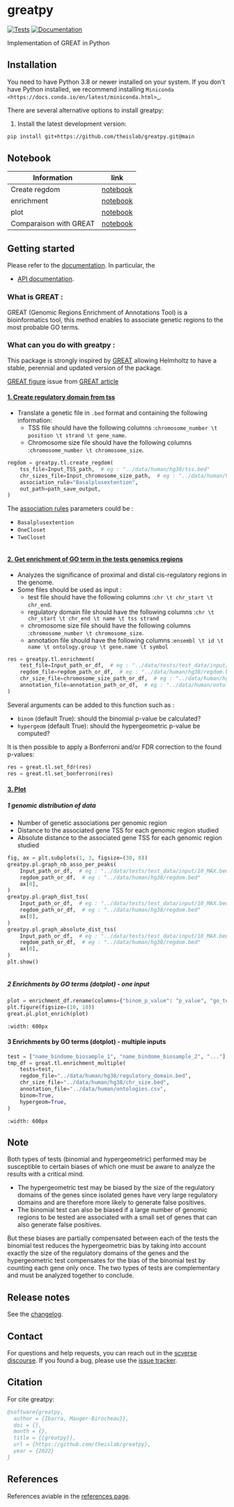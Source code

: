 # greatpy

[![Tests][badge-tests]][link-tests]
[![Documentation][badge-docs]][link-docs]

[badge-tests]: https://img.shields.io/github/workflow/status/ilibarra/greatpy/Test/main
[link-tests]: https://github.com/theislab/greatpy/actions/workflows/test.yml
[badge-docs]: https://img.shields.io/readthedocs/greatpy

Implementation of GREAT in Python

## Installation

You need to have Python 3.8 or newer installed on your system. If you don't have
Python installed, we recommend installing `Miniconda <https://docs.conda.io/en/latest/miniconda.html>`\_.

There are several alternative options to install greatpy:

<!--
1) Install the latest release of `greatpy` from `PyPI <https://pypi.org/project/greatpy/>`_:

```bash
pip install greatpy
```
-->

1. Install the latest development version:

```bash
pip install git+https://github.com/theislab/greatpy.git@main
```

## Notebook

| Information            | link                  |
| ---------------------- | --------------------- |
| Create regdom          | [notebook][notebook1] |
| enrichment             | [notebook][notebook2] |
| plot                   | [notebook][notebook3] |
| Comparaison with GREAT | [notebook][notebook4] |

## Getting started

Please refer to the [documentation][link-docs]. In particular, the

-   [API documentation][link-api].

### What is GREAT :

GREAT (Genomic Regions Enrichment of Annotations Tool) is a bioinformatics tool, this method enables to associate genetic regions to the most probable GO terms.

### What can you do with greatpy :

This package is strongly inspired by [GREAT][great_article] allowing Helmholtz to have a stable, perennial and updated version of the package.

[GREAT figure][great_figure] issue from [GREAT article][great_article]

#### <ins>1. Create regulatory domain from tss</ins>

-   Translate a genetic file in `.bed` format and containing the following information:
    -   TSS file should have the following columns :`chromosome_number \t position \t strand \t gene_name`.
    -   Chromosome size file should have the following columns :`chromosome_number \t chromosome_size`.

```python
regdom = greatpy.tl.create_regdom(
    tss_file=Input_TSS_path,  # eg : "../data/human/hg38/tss.bed"
    chr_sizes_file=Input_chromosome_size_path,  # eg : "../data/human/hg38/chr_size.bed"
    association_rule="Basalplusextention",
    out_path=path_save_output,
)
```

The [association rules][association_rules] parameters could be :

-   `Basalplusextention`
-   `OneCloset`
-   `TwoCloset`

```{image} _static/README_images/association_rule.jpg

```

#### <ins>2. Get enrichment of GO term in the tests genomics regions</ins>

-   Analyzes the significance of proximal and distal cis-regulatory regions in the genome.
-   Some files should be used as input :
    -   test file should have the following columns :`chr \t chr_start \t chr_end`.
    -   regulatory domain file should have the following columns :`chr \t chr_start \t chr_end \t name \t tss strand`
    -   chromosome size file should have the following columns :`chromosome_number \t chromosome_size`.
    -   annotation file should have the following columns :`ensembl \t id \t name \t ontology.group \t gene.name \t symbol`

```python
res = greatpy.tl.enrichment(
    test_file=Input_path_or_df,  # eg : "../data/tests/test_data/input/10_MAX.bed"
    regdom_file=regdom_path_or_df,  # eg : "../data/human/hg38/regdom.bed"
    chr_size_file=chromosome_size_path_or_df,  # eg : "../data/human/hg38/chr_size.bed"
    annotation_file=annotation_path_or_df,  # eg : "../data/human/ontologies.csv"
)
```

Several arguments can be added to this function such as :

-   `binom` (default True): should the binomial p-value be calculated?
-   `hypergeom` (default True): should the hypergeometric p-value be computed?

It is then possible to apply a Bonferroni and/or FDR correction to the found p-values:

```python
res = great.tl.set_fdr(res)
res = great.tl.set_bonferroni(res)
```

#### <ins>3. Plot</ins>

##### 1 genomic distribution of data

-   Number of genetic associations per genomic region
-   Distance to the associated gene TSS for each genomic region studied
-   Absolute distance to the associated gene TSS for each genomic region studied

```python
fig, ax = plt.subplots(1, 3, figsize=(30, 8))
greatpy.pl.graph_nb_asso_per_peaks(
    Input_path_or_df,  # eg : "../data/tests/test_data/input/10_MAX.bed"
    regdom_path_or_df,  # eg : "../data/human/hg38/regdom.bed"
    ax[0],
)
greatpy.pl.graph_dist_tss(
    Input_path_or_df,  # eg : "../data/tests/test_data/input/10_MAX.bed"
    regdom_path_or_df,  # eg : "../data/human/hg38/regdom.bed"
    ax[0],
)
greatpy.pl.graph_absolute_dist_tss(
    Input_path_or_df,  # eg : "../data/tests/test_data/input/10_MAX.bed"
    regdom_path_or_df,  # eg : "../data/human/hg38/regdom.bed"
    ax[0],
)
plt.show()
```

```{image} _static/output_images/plot1.png

```

##### 2 Enrichments by GO terms (dotplot) - one input

```python
plot = enrichment_df.rename(columns={"binom_p_value": "p_value", "go_term": "name"})
plt.figure(figsize=(10, 10))
great.pl.plot_enrich(plot)
```

```{image} _static/output_images/dotplot.png
:width: 600px
```

#### 3 Enrichments by GO terms (dotplot) - multiple inputs

```python
test = ["name_bindome_biosample_1", "name_bindome_biosample_2", "..."]
tmp_df = great.tl.enrichment_multiple(
    tests=test,
    regdom_file="../data/human/hg38/regulatory_domain.bed",
    chr_size_file="../data/human/hg38/chr_size.bed",
    annotation_file="../data/human/ontologies.csv",
    binom=True,
    hypergeom=True,
)
```

```{image} _static/output_images/multidot.png
:width: 600px
```

## Note

Both types of tests (binomial and hypergeometric) performed may be susceptible to certain biases of which one must be aware to analyze the results with a critical mind.

-   The hypergeometric test may be biased by the size of the regulatory domains of the genes since isolated genes have very large regulatory domains and are therefore more likely to generate false positives.
-   The binomial test can also be biased if a large number of genomic regions to be tested are associated with a small set of genes that can also generate false positives.

But these biases are partially compensated between each of the tests the binomial test reduces the hypergeometric bias by taking into account exactly the size of the regulatory domains of the genes and the hypergeometric test compensates for the bias of the binomial test by counting each gene only once.
The two types of tests are complementary and must be analyzed together to conclude.

## Release notes

See the [changelog][changelog].

## Contact

For questions and help requests, you can reach out in the [scverse discourse][scverse-discourse].
If you found a bug, please use the [issue tracker][issue-tracker].

## Citation

For cite greatpy:

```bibtex
@software{greatpy,
  author = {Ibarra, Mauger-Birocheau}},
  doi = {},
  month = {},
  title = {{greatpy}},
  url = {https://github.com/theislab/greatpy},
  year = {2022}
}
```

## References

References aviable in the [references page][reference].

[scverse-discourse]: https://discourse.scverse.org/
[issue-tracker]: https://github.com/theislab/greatpy/issues
[changelog]: https://greatpy.readthedocs.io/en/latest/changelog.html
[link-docs]: https://greatpy.readthedocs.io/en/latest/
[link-api]: https://greatpy.readthedocs.io/en/latest/api.html
[notebook1]: https://greatpy.readthedocs.io/en/latest/notebooks/01_create_regdom.html
[notebook2]: https://greatpy.readthedocs.io/en/latest/notebooks/02_binom_vs_hypergeom.html
[notebook3]: https://greatpy.readthedocs.io/en/latest/notebooks/07_plot.html
[notebook4]: https://greatpy.readthedocs.io/en/latest/notebooks/03_great_vs_greatpy.html
[reference]: https://greatpy.readthedocs.io/en/latest/references.html
[great_article]: https://www.nature.com/articles/nbt.1630
[great_figure]: https://www.nature.com/articles/nbt.1630/figures/1
[association_rules]: https://great-help.atlassian.net/wiki/spaces/GREAT/pages/655443/Association+Rules
